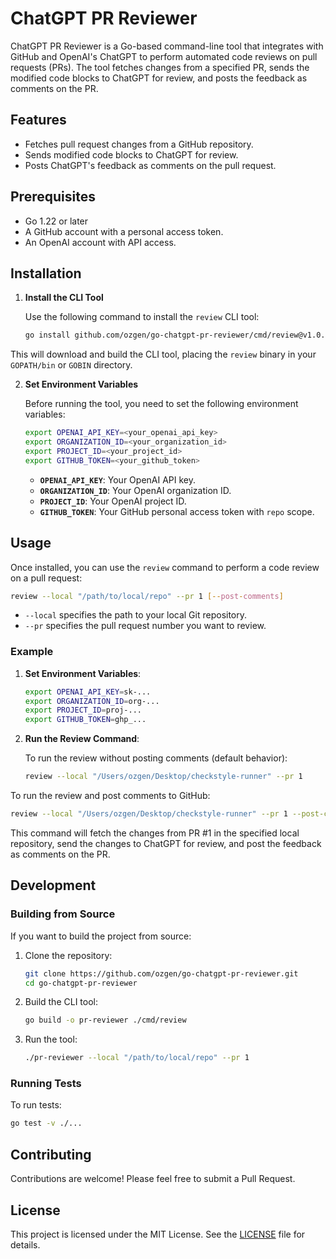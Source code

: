 # ChatGPT PR Reviewer

ChatGPT PR Reviewer is a Go-based command-line tool that integrates with GitHub and OpenAI's ChatGPT to perform
automated code reviews on pull requests (PRs). The tool fetches changes from a specified PR, sends the modified code
blocks to ChatGPT for review, and posts the feedback as comments on the PR.

## Features

- Fetches pull request changes from a GitHub repository.
- Sends modified code blocks to ChatGPT for review.
- Posts ChatGPT's feedback as comments on the pull request.

## Prerequisites

- Go 1.22 or later
- A GitHub account with a personal access token.
- An OpenAI account with API access.

## Installation

1. **Install the CLI Tool**

   Use the following command to install the `review` CLI tool:

   ```bash
   go install github.com/ozgen/go-chatgpt-pr-reviewer/cmd/review@v1.0.4
   ```

This will download and build the CLI tool, placing the `review` binary in your `GOPATH/bin` or `GOBIN` directory.

2. **Set Environment Variables**

   Before running the tool, you need to set the following environment variables:

   ```bash
   export OPENAI_API_KEY=<your_openai_api_key>
   export ORGANIZATION_ID=<your_organization_id>
   export PROJECT_ID=<your_project_id>
   export GITHUB_TOKEN=<your_github_token>
   ```

    - **`OPENAI_API_KEY`**: Your OpenAI API key.
    - **`ORGANIZATION_ID`**: Your OpenAI organization ID.
    - **`PROJECT_ID`**: Your OpenAI project ID.
    - **`GITHUB_TOKEN`**: Your GitHub personal access token with `repo` scope.

## Usage

Once installed, you can use the `review` command to perform a code review on a pull request:

```bash
review --local "/path/to/local/repo" --pr 1 [--post-comments]
```

- `--local` specifies the path to your local Git repository.
- `--pr` specifies the pull request number you want to review.

### Example

1. **Set Environment Variables**:

   ```bash
   export OPENAI_API_KEY=sk-...
   export ORGANIZATION_ID=org-...
   export PROJECT_ID=proj-...
   export GITHUB_TOKEN=ghp_...
   ```

2. **Run the Review Command**:

   To run the review without posting comments (default behavior):

   ```bash
   review --local "/Users/ozgen/Desktop/checkstyle-runner" --pr 1
   ```

To run the review and post comments to GitHub:

   ```bash
   review --local "/Users/ozgen/Desktop/checkstyle-runner" --pr 1 --post-comments 
   ```

This command will fetch the changes from PR #1 in the specified local repository, send the changes to ChatGPT for
review, and post the feedback as comments on the PR.

## Development

### Building from Source

If you want to build the project from source:

1. Clone the repository:

   ```bash
   git clone https://github.com/ozgen/go-chatgpt-pr-reviewer.git
   cd go-chatgpt-pr-reviewer
   ```

2. Build the CLI tool:

   ```bash
   go build -o pr-reviewer ./cmd/review
   ```

3. Run the tool:

   ```bash
   ./pr-reviewer --local "/path/to/local/repo" --pr 1
   ```

### Running Tests

To run tests:

```bash
go test -v ./...
```

## Contributing

Contributions are welcome! Please feel free to submit a Pull Request.

## License

This project is licensed under the MIT License. See the [LICENSE](LICENSE) file for details.
